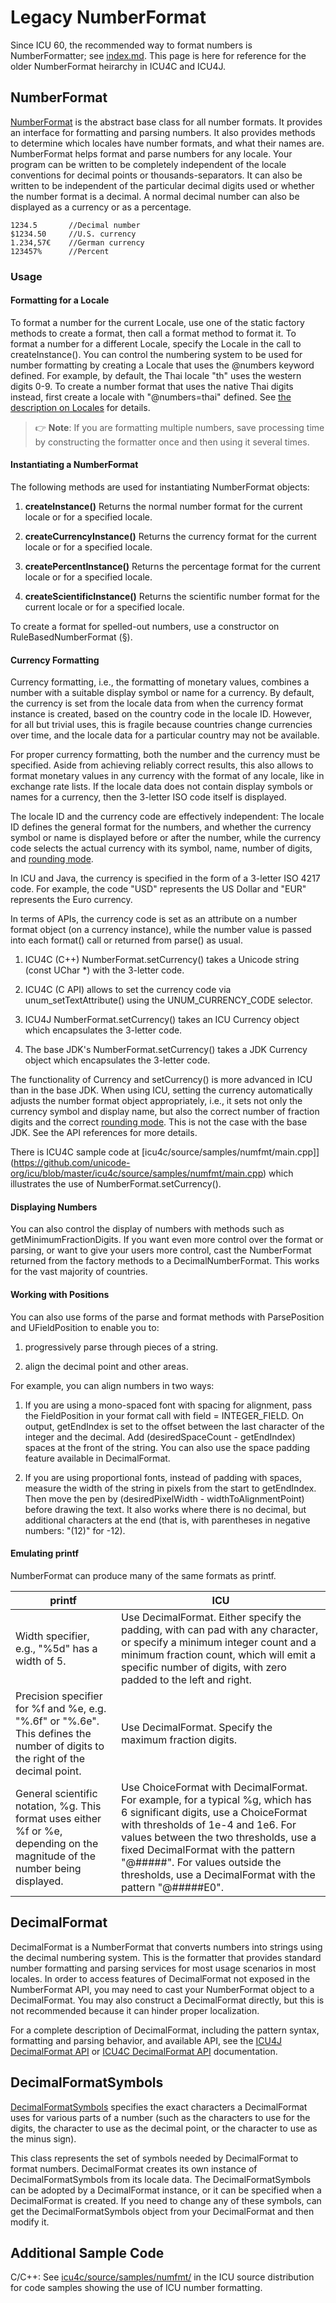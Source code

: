 <!--
© 2020 and later: Unicode, Inc. and others.
License & terms of use: http://www.unicode.org/copyright.html
-->

# Legacy NumberFormat

Since ICU 60, the recommended way to format numbers is NumberFormatter; see [index.md](index.md).  This page is here for reference for the older NumberFormat heirarchy in ICU4C and ICU4J.

## NumberFormat

[NumberFormat](https://unicode-org.github.io/icu-docs/apidoc/released/icu4c/classNumberFormat.html) is
the abstract base class for all number formats. It provides an interface for
formatting and parsing numbers. It also provides methods to determine which
locales have number formats, and what their names are. NumberFormat helps format
and parse numbers for any locale. Your program can be written to be completely
independent of the locale conventions for decimal points or
thousands-separators. It can also be written to be independent of the particular
decimal digits used or whether the number format is a decimal. A normal decimal
number can also be displayed as a currency or as a percentage.

```
1234.5       //Decimal number
$1234.50     //U.S. currency
1.234,57€    //German currency
123457%      //Percent
```

### Usage

#### Formatting for a Locale

To format a number for the current Locale, use one of the static factory methods
to create a format, then call a format method to format it. To format a number
for a different Locale, specify the Locale in the call to createInstance(). You
can control the numbering system to be used for number formatting by creating a
Locale that uses the @numbers keyword defined. For example, by default, the Thai
locale "th" uses the western digits 0-9. To create a number format that uses the
native Thai digits instead, first create a locale with "@numbers=thai" defined.
See [the description on Locales](../../locale/index.md) for details.

> :point_right: **Note**: If you are formatting multiple numbers, save processing time by constructing the formatter once and then using it several times.

#### Instantiating a NumberFormat

The following methods are used for instantiating NumberFormat objects:

1.  **createInstance()**
    Returns the normal number format for the current locale or for a specified
    locale.

2.  **createCurrencyInstance()**
    Returns the currency format for the current locale or for a specified
    locale.

3.  **createPercentInstance()**
    Returns the percentage format for the current locale or for a specified
    locale.

4.  **createScientificInstance()**
    Returns the scientific number format for the current locale or for a
    specified locale.

To create a format for spelled-out numbers, use a constructor on
RuleBasedNumberFormat (§).

#### Currency Formatting

Currency formatting, i.e., the formatting of monetary values, combines a number
with a suitable display symbol or name for a currency. By default, the currency
is set from the locale data from when the currency format instance is created,
based on the country code in the locale ID. However, for all but trivial uses,
this is fragile because countries change currencies over time, and the locale
data for a particular country may not be available.

For proper currency formatting, both the number and the currency must be
specified. Aside from achieving reliably correct results, this also allows to
format monetary values in any currency with the format of any locale, like in
exchange rate lists. If the locale data does not contain display symbols or
names for a currency, then the 3-letter ISO code itself is displayed.

The locale ID and the currency code are effectively independent: The locale ID
defines the general format for the numbers, and whether the currency symbol or
name is displayed before or after the number, while the currency code selects
the actual currency with its symbol, name, number of digits, and [rounding
mode](rounding-modes.md).

In ICU and Java, the currency is specified in the form of a 3-letter ISO 4217
code. For example, the code "USD" represents the US Dollar and "EUR" represents
the Euro currency.

In terms of APIs, the currency code is set as an attribute on a number format
object (on a currency instance), while the number value is passed into each
format() call or returned from parse() as usual.

1.  ICU4C (C++) NumberFormat.setCurrency() takes a Unicode string (const UChar
    \*) with the 3-letter code.

2.  ICU4C (C API) allows to set the currency code via unum_setTextAttribute()
    using the UNUM_CURRENCY_CODE selector.

3.  ICU4J NumberFormat.setCurrency() takes an ICU Currency object which
    encapsulates the 3-letter code.

4.  The base JDK's NumberFormat.setCurrency() takes a JDK Currency object which
    encapsulates the 3-letter code.

The functionality of Currency and setCurrency() is more advanced in ICU than in
the base JDK. When using ICU, setting the currency automatically adjusts the
number format object appropriately, i.e., it sets not only the currency symbol
and display name, but also the correct number of fraction digits and the correct
[rounding mode](rounding-modes.md). This is not the case with the base JDK. See
the API references for more details.

There is ICU4C sample code at
[icu4c/source/samples/numfmt/main.cpp]](https://github.com/unicode-org/icu/blob/master/icu4c/source/samples/numfmt/main.cpp)
which illustrates the use of NumberFormat.setCurrency().

#### Displaying Numbers

You can also control the display of numbers with methods such as
getMinimumFractionDigits. If you want even more control over the format or
parsing, or want to give your users more control, cast the NumberFormat returned
from the factory methods to a DecimalNumberFormat. This works for the vast
majority of countries.

#### Working with Positions

You can also use forms of the parse and format methods with ParsePosition and
UFieldPosition to enable you to:

1.  progressively parse through pieces of a string.

2.  align the decimal point and other areas.

For example, you can align numbers in two ways:

1.  If you are using a mono-spaced font with spacing for alignment, pass the
    FieldPosition in your format call with field = INTEGER_FIELD. On output,
    getEndIndex is set to the offset between the last character of the integer
    and the decimal. Add (desiredSpaceCount - getEndIndex) spaces at the front
    of the string. You can also use the space padding feature available in
    DecimalFormat.

2.  If you are using proportional fonts, instead of padding with spaces, measure
    the width of the string in pixels from the start to getEndIndex. Then move
    the pen by (desiredPixelWidth - widthToAlignmentPoint) before drawing the
    text. It also works where there is no decimal, but additional characters at
    the end (that is, with parentheses in negative numbers: "(12)" for -12).

#### Emulating printf

NumberFormat can produce many of the same formats as printf.

| printf | ICU |
|--------|-----|
| Width specifier, e.g., "%5d" has a width of 5. | Use DecimalFormat. Either specify the padding, with can pad with any character, or specify a minimum integer count and a minimum fraction count, which will emit a specific number of digits, with zero padded to the left and right. |
| Precision specifier for %f and %e, e.g. "%.6f" or "%.6e". This defines the number of digits to the right of the decimal point. | Use DecimalFormat. Specify the maximum fraction digits. |
| General scientific notation, %g. This format uses either %f or %e, depending on the magnitude of the number being displayed. | Use ChoiceFormat with DecimalFormat. For example, for a typical %g, which has 6 significant digits, use a ChoiceFormat with thresholds of 1e-4 and 1e6. For values between the two thresholds, use a fixed DecimalFormat with the pattern "@#####". For values outside the thresholds, use a DecimalFormat with the pattern "@#####E0". |

## DecimalFormat

DecimalFormat is a NumberFormat that converts numbers into strings using the
decimal numbering system. This is the formatter that provides standard number
formatting and parsing services for most usage scenarios in most locales. In
order to access features of DecimalFormat not exposed in the NumberFormat API,
you may need to cast your NumberFormat object to a DecimalFormat. You may also
construct a DecimalFormat directly, but this is not recommended because it can
hinder proper localization.

For a complete description of DecimalFormat, including the pattern syntax,
formatting and parsing behavior, and available API, see the [ICU4J DecimalFormat
API](https://unicode-org.github.io/icu-docs/apidoc/released/icu4j/com/ibm/icu/text/DecimalFormat.html) or
[ICU4C DecimalFormat
API](https://unicode-org.github.io/icu-docs/apidoc/released/icu4c/classDecimalFormat.html) documentation.

## DecimalFormatSymbols

[DecimalFormatSymbols](https://unicode-org.github.io/icu-docs/apidoc/released/icu4c/classDecimalFormatSymbols.html)
specifies the exact characters a DecimalFormat uses for various parts of a
number (such as the characters to use for the digits, the character to use as
the decimal point, or the character to use as the minus sign).

This class represents the set of symbols needed by DecimalFormat to format
numbers. DecimalFormat creates its own instance of DecimalFormatSymbols from its
locale data. The DecimalFormatSymbols can be adopted by a DecimalFormat
instance, or it can be specified when a DecimalFormat is created. If you need to
change any of these symbols, can get the DecimalFormatSymbols object from your
DecimalFormat and then modify it.

## Additional Sample Code

C/C++: See
[icu4c/source/samples/numfmt/](https://github.com/unicode-org/icu/blob/master/icu4c/source/samples/numfmt/)
in the ICU source distribution for code samples showing the use of ICU number
formatting.
